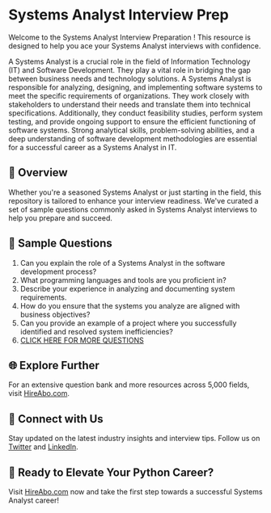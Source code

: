 # Systems Analyst Interview Prep

Welcome to the Systems Analyst Interview Preparation ! This resource is designed to help you ace your Systems Analyst interviews with confidence.

A Systems Analyst is a crucial role in the field of Information Technology (IT) and Software Development. They play a vital role in bridging the gap between business needs and technology solutions. A Systems Analyst is responsible for analyzing, designing, and implementing software systems to meet the specific requirements of organizations. They work closely with stakeholders to understand their needs and translate them into technical specifications. Additionally, they conduct feasibility studies, perform system testing, and provide ongoing support to ensure the efficient functioning of software systems. Strong analytical skills, problem-solving abilities, and a deep understanding of software development methodologies are essential for a successful career as a Systems Analyst in IT.

## 🚀 Overview

Whether you're a seasoned Systems Analyst or just starting in the field, this repository is tailored to enhance your interview readiness. We've curated a set of sample questions commonly asked in Systems Analyst interviews to help you prepare and succeed.

## 📝 Sample Questions

1. Can you explain the role of a Systems Analyst in the software development process?
2. What programming languages and tools are you proficient in?
3. Describe your experience in analyzing and documenting system requirements.
4. How do you ensure that the systems you analyze are aligned with business objectives?
5. Can you provide an example of a project where you successfully identified and resolved system inefficiencies?
6. [CLICK HERE FOR MORE QUESTIONS](https://hireabo.com/job/0_0_31/Systems%20Analyst)

## 🌐 Explore Further

For an extensive question bank and more resources across 5,000 fields, visit [HireAbo.com](https://www.hireabo.com).

## 📱 Connect with Us

Stay updated on the latest industry insights and interview tips. Follow us on [Twitter](https://twitter.com/hireabo) and [LinkedIn](https://www.linkedin.com/in/hire-abo-3609972a8/).

## 🚀 Ready to Elevate Your Python Career?

Visit [HireAbo.com](https://www.hireabo.com) now and take the first step towards a successful Systems Analyst career!